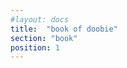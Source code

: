 ```yaml
---
#layout: docs
title:  "book of doobie"
section: "book"
position: 1
---
```

<script>
window.location.href = "docs/01-Introduction.html"
</script>
